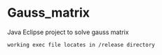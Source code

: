 # Gauss_matrix
Java Eclipse project to solve gauss matrix

`working exec file locates in /release directory`
